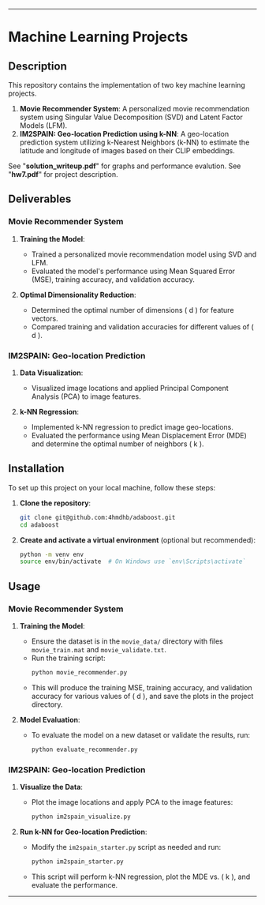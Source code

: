 
---

# Machine Learning Projects

## Description

This repository contains the implementation of two key machine learning projects.

1. **Movie Recommender System**: A personalized movie recommendation system using Singular Value Decomposition (SVD) and Latent Factor Models (LFM).
2. **IM2SPAIN: Geo-location Prediction using k-NN**: A geo-location prediction system utilizing k-Nearest Neighbors (k-NN) to estimate the latitude and longitude of images based on their CLIP embeddings.

See "**solution_writeup.pdf**" for graphs and performance evalution. See "**hw7.pdf**" for project description.

## Deliverables

### Movie Recommender System

1. **Training the Model**:
    - Trained a personalized movie recommendation model using SVD and LFM.
    - Evaluated the model's performance using Mean Squared Error (MSE), training accuracy, and validation accuracy.

2. **Optimal Dimensionality Reduction**:
    - Determined the optimal number of dimensions \( d \) for feature vectors.
    - Compared training and validation accuracies for different values of \( d \).

### IM2SPAIN: Geo-location Prediction

1. **Data Visualization**:
    - Visualized image locations and applied Principal Component Analysis (PCA) to image features.

2. **k-NN Regression**:
    - Implemented k-NN regression to predict image geo-locations.
    - Evaluated the performance using Mean Displacement Error (MDE) and determine the optimal number of neighbors \( k \).

## Installation

To set up this project on your local machine, follow these steps:

1. **Clone the repository**:
    ```bash
    git clone git@github.com:4hmdhb/adaboost.git
    cd adaboost
    ```

2. **Create and activate a virtual environment** (optional but recommended):
    ```bash
    python -m venv env
    source env/bin/activate  # On Windows use `env\Scripts\activate`
    ```


## Usage

### Movie Recommender System

1. **Training the Model**:
    - Ensure the dataset is in the `movie_data/` directory with files `movie_train.mat` and `movie_validate.txt`.
    - Run the training script:
        ```bash
        python movie_recommender.py
        ```
    - This will produce the training MSE, training accuracy, and validation accuracy for various values of \( d \), and save the plots in the project directory.

2. **Model Evaluation**:
    - To evaluate the model on a new dataset or validate the results, run:
        ```bash
        python evaluate_recommender.py
        ```

### IM2SPAIN: Geo-location Prediction

1. **Visualize the Data**:
    - Plot the image locations and apply PCA to the image features:
        ```bash
        python im2spain_visualize.py
        ```

2. **Run k-NN for Geo-location Prediction**:
    - Modify the `im2spain_starter.py` script as needed and run:
        ```bash
        python im2spain_starter.py
        ```
    - This script will perform k-NN regression, plot the MDE vs. \( k \), and evaluate the performance.

---
